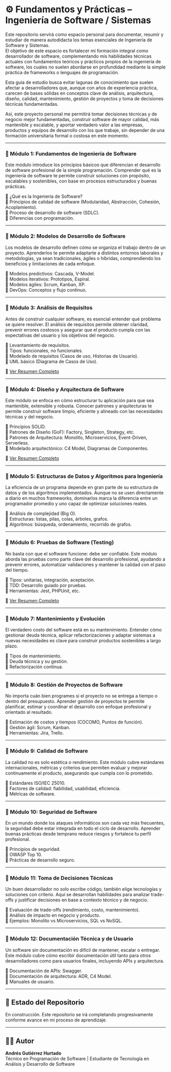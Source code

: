 # ⚙️ Fundamentos y Prácticas – Ingeniería de Software / Sistemas

Este repositorio servirá como espacio personal para documentar, resumir y estudiar de manera autodidacta los temas esenciales de Ingeniería de Software y Sistemas.  
El objetivo de este espacio es fortalecer mi formación integral como desarrollador de software, complementando mis habilidades técnicas actuales con fundamentos teóricos y prácticos propios de la ingeniería de software, los cuales no suelen abordarse en profundidad mediante la simple práctica de frameworks o lenguajes de programación.

Esta guía de estudio busca evitar lagunas de conocimiento que suelen afectar a desarrolladores que, aunque con años de experiencia práctica, carecen de bases sólidas en conceptos clave de análisis, arquitectura, diseño, calidad, mantenimiento, gestión de proyectos y toma de decisiones técnicas fundamentadas.

Así, este proyecto personal me permitirá tomar decisiones técnicas y de negocio mejor fundamentadas, construir software de mayor calidad, más mantenible y escalable, y aportar verdadero valor a las empresas, productos y equipos de desarrollo con los que trabaje, sin depender de una formación universitaria formal o costosa en este momento.

---

### 📌 Módulo 1: Fundamentos de Ingeniería de Software

Este módulo introduce los principios básicos que diferencian el desarrollo de software profesional de la simple programación. Comprender qué es la ingeniería de software te permite construir soluciones con propósito, escalables y sostenibles, con base en procesos estructurados y buenas prácticas.

🔹 ¿Qué es la Ingeniería de Software?  
🔹 Principios de calidad de software (Modularidad, Abstracción, Cohesión, Acoplamiento).  
🔹 Proceso de desarrollo de software (SDLC).  
🔹 Diferencias con programación.

---

### 📌 Módulo 2: Modelos de Desarrollo de Software

Los modelos de desarrollo definen cómo se organiza el trabajo dentro de un proyecto. Aprenderlos te permite adaptarte a distintos entornos laborales y metodologías, ya sean tradicionales, ágiles o híbridas, comprendiendo los beneficios y limitaciones de cada enfoque.

🔹 Modelos predictivos: Cascada, V-Model.  
🔹 Modelos iterativos: Prototipos, Espiral.  
🔹 Modelos ágiles: Scrum, Kanban, XP.  
🔹 DevOps: Conceptos y flujo continuo.

---

### 📌 Módulo 3: Análisis de Requisitos

Antes de construir cualquier software, es esencial entender qué problema se quiere resolver. El análisis de requisitos permite obtener claridad, prevenir errores costosos y asegurar que el producto cumpla con las expectativas del usuario y los objetivos del negocio.

🔹 Levantamiento de requisitos.  
🔹 Tipos: funcionales, no funcionales.  
🔹 Modelado de requisitos (Casos de uso, Historias de Usuario).  
🔹 UML básico (Diagrama de Casos de Uso).

📄 [Ver Resumen Completo](./03-analisis-requisitos/resumen.md)

---

### 📌 Módulo 4: Diseño y Arquitectura de Software

Este módulo se enfoca en cómo estructurar tu aplicación para que sea mantenible, extensible y robusta. Conocer patrones y arquitecturas te permite construir software limpio, eficiente y alineado con las necesidades técnicas y del negocio.

🔹 Principios SOLID.  
🔹 Patrones de Diseño (GoF): Factory, Singleton, Strategy, etc.  
🔹 Patrones de Arquitectura: Monolito, Microservicios, Event-Driven, Serverless.  
🔹 Modelado arquitectónico: C4 Model, Diagramas de Componentes.

📄 [Ver Resumen Completo](./04-diseno-arquitectura/resume.md)

---

### 📌 Módulo 5: Estructuras de Datos y Algoritmos para Ingeniería

La eficiencia de un programa depende en gran parte de su estructura de datos y de los algoritmos implementados. Aunque no se usen directamente a diario en muchos frameworks, dominarlos marca la diferencia entre un programador promedio y uno capaz de optimizar soluciones reales.

🔹 Análisis de complejidad (Big O).  
🔹 Estructuras: listas, pilas, colas, árboles, grafos.  
🔹 Algoritmos: búsqueda, ordenamiento, recorrido de grafos.

---

### 📌 Módulo 6: Pruebas de Software (Testing)

No basta con que el software funcione: debe ser confiable. Este módulo aborda las pruebas como parte clave del desarrollo profesional, ayudando a prevenir errores, automatizar validaciones y mantener la calidad con el paso del tiempo.

🔹 Tipos: unitarias, integración, aceptación.  
🔹 TDD: Desarrollo guiado por pruebas.  
🔹 Herramientas: Jest, PHPUnit, etc.

📄 [Ver Resumen Completo](./06-pruebas-software/resumen.md)

---

### 📌 Módulo 7: Mantenimiento y Evolución

El verdadero costo del software está en su mantenimiento. Entender cómo gestionar deuda técnica, aplicar refactorizaciones y adaptar sistemas a nuevas necesidades es clave para construir productos sostenibles a largo plazo.

🔹 Tipos de mantenimiento.  
🔹 Deuda técnica y su gestión.  
🔹 Refactorización continua.

---

### 📌 Módulo 8: Gestión de Proyectos de Software

No importa cuán bien programes si el proyecto no se entrega a tiempo o dentro del presupuesto. Aprender gestión de proyectos te permite planificar, estimar y coordinar el desarrollo con enfoque profesional y orientado al resultado.

🔹 Estimación de costos y tiempos (COCOMO, Puntos de función).  
🔹 Gestión ágil: Scrum, Kanban.  
🔹 Herramientas: Jira, Trello.

---

### 📌 Módulo 9: Calidad de Software

La calidad no es solo estética o rendimiento. Este módulo cubre estándares internacionales, métricas y criterios que permiten evaluar y mejorar continuamente el producto, asegurando que cumpla con lo prometido.

🔹 Estándares ISO/IEC 25010.  
🔹 Factores de calidad: fiabilidad, usabilidad, eficiencia.  
🔹 Métricas de software.

---

### 📌 Módulo 10: Seguridad de Software

En un mundo donde los ataques informáticos son cada vez más frecuentes, la seguridad debe estar integrada en todo el ciclo de desarrollo. Aprender buenas prácticas desde temprano reduce riesgos y fortalece tu perfil profesional.

🔹 Principios de seguridad.  
🔹 OWASP Top 10.  
🔹 Prácticas de desarrollo seguro.

---

### 📌 Módulo 11: Toma de Decisiones Técnicas

Un buen desarrollador no solo escribe código, también elige tecnologías y soluciones con criterio. Aquí se desarrollan habilidades para analizar trade-offs y justificar decisiones en base a contexto técnico y de negocio.

🔹 Evaluación de trade-offs (rendimiento, costo, mantenimiento).  
🔹 Análisis de impacto en negocio y producto.  
🔹 Ejemplos: Monolito vs Microservicios, SQL vs NoSQL.

---

### 📌 Módulo 12: Documentación Técnica y de Usuario

Un software sin documentación es difícil de mantener, escalar o entregar. Este módulo cubre cómo escribir documentación útil tanto para otros desarrolladores como para usuarios finales, incluyendo APIs y arquitectura.

🔹 Documentación de APIs: Swagger.  
🔹 Documentación de arquitectura: ADR, C4 Model.  
🔹 Manuales de usuario.

---

## 🚧 Estado del Repositorio

En construcción. Este repositorio se irá completando progresivamente conforme avance en mi proceso de aprendizaje.

---

## 👨‍💻 Autor

**Andrés Gutiérrez Hurtado**  
Técnico en Programación de Software | Estudiante de Tecnología en Análisis y Desarrollo de Software
